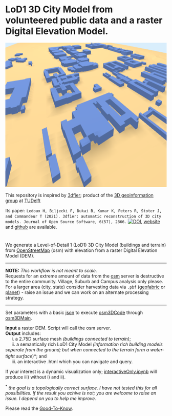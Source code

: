 # LoD1 3D City Model from volunteered public data and a raster Digital Elevation Model.

<p align="center">
  <img width="750" height="450" src="img/CityJSON_Ninja_cput.png">
</p>

This repository is inspired by [3dfier](https://tudelft3d.github.io/3dfier/minimal_data_requirements.html); product of the [3D geoinformation group](https://3d.bk.tudelft.nl/)  at [TUDelft](https://www.tudelft.nl/)

Its paper: `Ledoux H, Biljecki F, Dukai B, Kumar K, Peters R, Stoter J, and Commandeur T (2021). 3dfier: automatic reconstruction of 3D city models. Journal of Open Source Software, 6(57), 2866.` [![DOI](https://joss.theoj.org/papers/10.21105/joss.02866/status.svg)](https://doi.org/10.21105/joss.02866), [website](https://tudelft3d.github.io/3dfier/index.html) and [github](https://github.com/tudelft3d/3dfier) are available.
#
We generate a Level-of-Detail 1 (LoD1) 3D City Model (buildings and terrain) from [OpenStreetMap](https://en.wikipedia.org/wiki/OpenStreetMap) (osm) with elevation from a raster Digital Elevation Model (DEM).

---

**NOTE:** *This workflow is not meant to scale.*  
Requests for an extreme amount of data from the [osm](https://en.wikipedia.org/wiki/OpenStreetMap) server is destructive to the entire community. Village, Suburb and Campus analysis only please. For a larger area (city, state) consider harvesting data via `.pbf` ([geofabric](https://download.geofabrik.de/index.html) or [planet](https://planet.osm.org/)) - raise an issue and we can work on an alternate processing strategy.

---

Set parameters with a basic [json](https://github.com/AdrianKriger/osm_LoD1_3DCityModel/blob/main/osm3Dcput_param.json) to execute [osm3DCode](https://github.com/AdrianKriger/osm_LoD1_3DCityModel/blob/main/osm3DCode.py) through [osm3DMain](https://github.com/AdrianKriger/osm_LoD1_3DCityModel/blob/main/osm3DMain.py).  

**Input** a raster DEM. Script will call the osm server.  
**Output** includes:  
&nbsp;&nbsp;&nbsp;&nbsp;&nbsp;i. a 2.75D surface mesh *(buildings connected to terrain)*;  
&nbsp;&nbsp;&nbsp;&nbsp;&nbsp;ii. a semantically rich LoD1 City Model *(information rich building models seperate from the ground; but when connected to the terrain   form a water-tight surface<sup>*</sup>)*; and  
&nbsp;&nbsp;&nbsp;&nbsp;&nbsp;iii. an interactive .html which you can navigate and query.

If your interest is a dynamic visualization only; [interactiveOnly.ipynb](https://github.com/AdrianKriger/osm_LoD1_3DCityModel/blob/main/interactiveOnly.ipynb) will produce iii) without i) and ii).

<sup>*</sup> *the goal is a topologically correct surface. I have not tested this for all possibilities. If the result you achive is not; you are welcome to raise an issue. I depend on you to help me improve.* 

Please read the [Good-To-Know](https://github.com/AdrianKriger/osm_LoD1_3DCityModel/blob/main/Good-To-Know.md).

